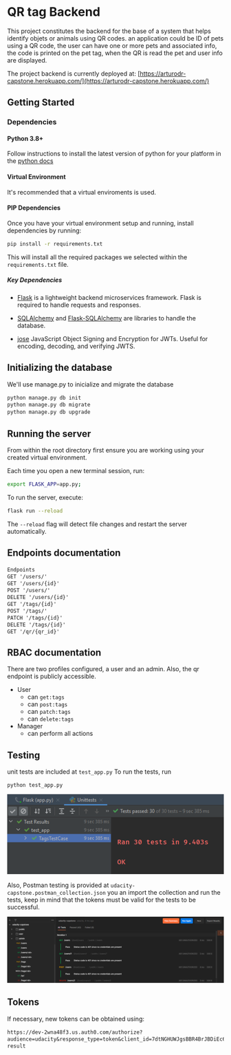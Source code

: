 # QR tag Backend

This project constitutes the backend for the base of a system that helps identify objets or animals using QR codes. 
an application could be ID of pets using a QR code, the user can have one or more pets and associated info, the code is printed on the pet tag, when the QR is read the pet and user info are displayed.

The project backend is currently deployed at: [https://arturodr-capstone.herokuapp.com/](https://arturodr-capstone.herokuapp.com/)


## Getting Started

### Dependencies

#### Python 3.8+

Follow instructions to install the latest version of python for your platform in the [python docs](https://docs.python.org/3/using/unix.html#getting-and-installing-the-latest-version-of-python)

#### Virtual Environment

It's recommended that a virtual enviroments is used.

#### PIP Dependencies

Once you have your virtual environment setup and running, install dependencies by running:

```bash
pip install -r requirements.txt
```

This will install all the required packages we selected within the `requirements.txt` file.

##### Key Dependencies

- [Flask](http://flask.pocoo.org/) is a lightweight backend microservices framework. Flask is required to handle requests and responses.

- [SQLAlchemy](https://www.sqlalchemy.org/) and [Flask-SQLAlchemy](https://flask-sqlalchemy.palletsprojects.com/en/2.x/) are libraries to handle the database.

- [jose](https://python-jose.readthedocs.io/en/latest/) JavaScript Object Signing and Encryption for JWTs. Useful for encoding, decoding, and verifying JWTS.

## Initializing the database

We'll use manage.py to inicialize and migrate the database

```bash
python manage.py db init
python manage.py db migrate
python manage.py db upgrade
```


## Running the server

From within the root directory first ensure you are working using your created virtual environment.

Each time you open a new terminal session, run:

```bash
export FLASK_APP=app.py;
```

To run the server, execute:

```bash
flask run --reload
```

The `--reload` flag will detect file changes and restart the server automatically.

## Endpoints documentation
```
Endpoints
GET '/users/'
GET '/users/{id}'
POST '/users/'
DELETE '/users/{id}'
GET '/tags/{id}'
POST '/tags/'
PATCH '/tags/{id}'
DELETE '/tags/{id}'
GET '/qr/{qr_id}'
```

## RBAC documentation

There are two profiles configured, a user and an admin. Also, the qr endpoint is publicly accessible.

- User
  - can `get:tags`
  - can `post:tags`
  - can `patch:tags`
  - can `delete:tags`
- Manager
  - can perform all actions


## Testing
unit tests are included at `test_app.py`
To run the tests, run
```
python test_app.py
```
![Unittests](unittests.png?raw=true)

Also, Postman testing is provided at `udacity-capstone.postman_collection.json`
you an import the collection and run the tests, keep in mind that the tokens must be valid for the tests to be successful.

![Postman tests](Postman.png?raw=true)

## Tokens
If necessary, new tokens can be obtained using:
```
https://dev-2wna48f3.us.auth0.com/authorize?audience=udacity&response_type=token&client_id=7dtNGHUWJgsBBR4BrJBDiEc6VOghDc7a&redirect_uri=https://127.0.0.1:8080/login-result
```
